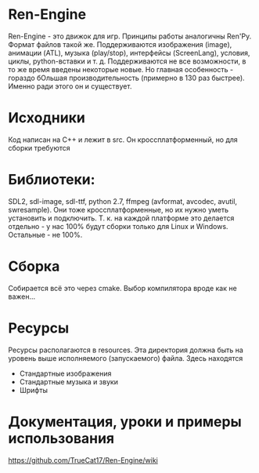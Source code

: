 # Ren-Engine
Ren-Engine - это движок для игр.
Принципы работы аналогичны Ren'Py.
Формат файлов такой же.
Поддерживаются изображения (image), анимации (ATL), музыка (play/stop), интерфейсы (ScreenLang), условия, циклы, python-вставки и т. д.
Поддерживаются не все возможности, в то же время введены некоторые новые.
Но главная особенность - гораздо бОльшая производительность (примерно в 130 раз быстрее).
Именно ради этого он и существует.

# Исходники
Код написан на С++ и лежит в src.
Он кроссплатформенный, но для сборки требуются

# Библиотеки:
SDL2, sdl-image, sdl-ttf, python 2.7, ffmpeg (avformat, avcodec, avutil, swresample).
Они тоже кроссплатформенные, но их нужно уметь установить и подключить.
Т. к. на каждой платформе это делается отдельно - у нас 100% будут сборки только для Linux и Windows.
Остальные - не 100%.

# Сборка
Собирается всё это через cmake.
Выбор компилятора вроде как не важен...

# Ресурсы
Ресурсы располагаются в resources.
Эта директория должна быть на уровень выше исполняемого (запускаемого) файла.
Здесь находятся
* Стандартные изображения
* Стандартные музыка и звуки
* Шрифты

# Документация, уроки и примеры использования
https://github.com/TrueCat17/Ren-Engine/wiki
